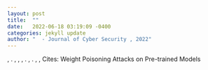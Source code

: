 ```yaml
---
layout: post
title:  ""
date:   2022-06-18 03:19:09 -0400
categories: jekyll update
author: "  - Journal of Cyber Security , 2022"
---
```

, . , , , . , . , ,   Cites: Weight Poisoning Attacks on Pre-trained Models